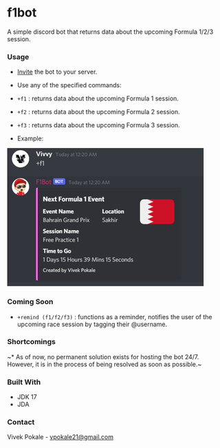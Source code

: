 # f1bot
A simple discord bot that returns data about the upcoming Formula 1/2/3 session.

### Usage

* [Invite](https://discord.com/api/oauth2/authorize?client_id=951889203581579304&permissions=34628298864&scope=bot) the bot to your server. 

* Use any of the specified commands:

* `+f1` : returns data about the upcoming Formula 1 session.
* `+f2` : returns data about the upcoming Formula 2 session.
* `+f3` : returns data about the upcoming Formula 3 session.

* Example: 

<div align="left">
    <img src="Screenshot 2022-03-17 002640.png">
  
### Coming Soon

* `+remind (f1/f2/f3)` : functions as a reminder, notifies the user of the upcoming race session by tagging their @username.

### Shortcomings
  
~* As of now, no permanent solution exists for hosting the bot 24/7. However, it is in the process of being resolved as soon as possible.~
  
### Built With

* JDK 17
* JDA
  
### Contact

Vivek Pokale - vpokale21@gmail.com
